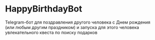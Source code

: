 # HappyBirthdayBot
Telegram-бот для поздравления другого человека с Днем рождения (или любым другим праздником) и запуска для этого человека увлекательного квеста по поиску подарков
